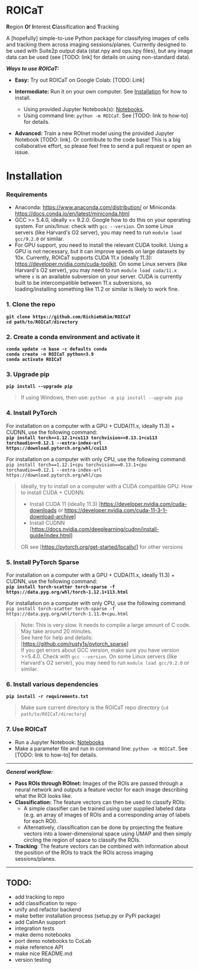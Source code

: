 # ROICaT
**R**egion **O**f **I**nterest **C**lassification **a**nd **T**racking

A [hopefully] simple-to-use Python package for classifying images of cells and tracking them across imaging sessions/planes.
Currently designed to be used with Suite2p output data (stat.npy and ops.npy files), but any image data can be used (see [TODO: link] for details on using non-standard data).

***Ways to use ROICaT:***
- **Easy:** Try out ROICaT on Google Colab: [TODO: Link]
- **Intermediate:** Run it on your own computer. See [Installation](#Installation) for how to install.
    - Using provided Jupyter Notebook(s): [Notebooks](https://github.com/RichieHakim/ROICaT/tree/main/notebooks).
    - Using command line: `python -m ROICaT`. See [TODO: link to how-to] for details.

- **Advanced:** Train a new ROInet model using the provided Jupyter Notebook [TODO: link]. Or contribute to the code base! This is a big collaborative effort, so please feel free to send a pull request or open an issue.


# Installation

### Requirements
- Anaconda: https://www.anaconda.com/distribution/ or Miniconda: https://docs.conda.io/en/latest/miniconda.html<br>
- GCC >= 5.4.0, ideally == 9.2.0. Google how to do this on your operating system. For unix/linux: check with `gcc --version`. On some Linux servers (like Harvard's O2 server), you may need to run `module load gcc/9.2.0` or similar.<br>
- For GPU support, you need to install the relevant CUDA toolkit. Using a GPU is not necessary, but it can improve speeds on large datasets by 10x. Currently, ROICaT supports CUDA 11.x (ideally 11.3): https://developer.nvidia.com/cuda-toolkit. On some Linux servers (like Harvard's O2 server), you may need to run `module load cuda/11.x` where `x` is an available subversion on your server. CUDA is currently built to be intercompatible between 11.x subversions, so loading/installing something like 11.2 or similar is likely to work fine.<br>

### 1. Clone the repo
**`git clone https://github.com/RichieHakim/ROICaT`**<br>
**`cd path/to/ROICaT/directory`**<br>

### 2. Create a conda environment and activate it
**`conda update -n base -c defaults conda`**<br>
**`conda create -n ROICaT python=3.9`**<br>
**`conda activate ROICaT`**<br>

### 3. Upgrade pip
**`pip install --upgrade pip`**<br>
>If using Windows, then use: `python -m pip install --upgrade pip`<br>

### 4. Install PyTorch<br>
For installation on a computer with a GPU + CUDA(11.x, ideally 11.3) + CUDNN, use the following command:<br>
**`pip install torch==1.12.1+cu113 torchvision==0.13.1+cu113 torchaudio==0.12.1 --extra-index-url https://download.pytorch.org/whl/cu113`**<br>

For installation on a computer with only CPU, use the following command:<br>
`pip install torch==1.12.1+cpu torchvision==0.13.1+cpu torchaudio==0.12.1 --extra-index-url https://download.pytorch.org/whl/cpu`<br>
>Ideally, try to install on a computer with a CUDA compatible GPU. How to install CUDA + CUDNN:<br>
>- Install CUDA 11 (ideally 11.3) [https://developer.nvidia.com/cuda-downloads or https://developer.nvidia.com/cuda-11-3-1-download-archive]<br>
>- Install CUDNN [https://docs.nvidia.com/deeplearning/cudnn/install-guide/index.html]<br>
>
>OR see [https://pytorch.org/get-started/locally/] for other versions<br>

### 5. Install PyTorch Sparse<br>
For installation on a computer with a GPU + CUDA(11.x, ideally 11.3) + CUDNN, use the following command:<br>
**`pip install torch-scatter torch-sparse -f https://data.pyg.org/whl/torch-1.12.1+113.html`**

For installation on a computer with only CPU, use the following command:<br>
`pip install torch-scatter torch-sparse -f https://data.pyg.org/whl/torch-1.11.0+cpu.html`<br>

>Note: This is very slow. It needs to compile a large amount of C code. May take around 20 minutes.<br>
>See here for help and details: [https://github.com/rusty1s/pytorch_sparse]<br>
>If you get errors about GCC version, make sure you have version >=5.4.0. Check with `gcc --version`. On some Linux servers (like Harvard's O2 server), you may need to run `module load gcc/9.2.0` or similar.<br>

### 6. Install various dependencies<br>
**`pip install -r requirements.txt`**<br>
>Make sure current directory is the ROICaT repo directory (`cd path/to/ROICaT/directory`)<br>

### 7. Use ROICaT<br>
- Run a Jupyter Notebook: [Notebooks](https://github.com/RichieHakim/ROICaT/tree/main/notebooks)<br>
- Make a parameter file and run in command line: `python -m ROICaT`. See [TODO: link to how-to] for details.<br>

-------------

***General workflow:***
- **Pass ROIs through ROInet:** Images of the ROIs are passed through a neural network and outputs a feature vector for each image describing what the ROI looks like.
- **Classification:** The feature vectors can then be used to classify ROIs:
    - A simple classifier can be trained using user supplied labeled data (e.g. an array of images of ROIs and a corresponding array of labels for each ROI).
    - Alternatively, classification can be done by projecting the feature vectors into a lower-dimensional space using UMAP and then simply circling the region of space to classify the ROIs.
- **Tracking**: The feature vectors can be combined with information about the position of the ROIs to track the ROIs across imaging sessions/planes.


-------------
## TODO:
- add tracking to repo
- add classification to repo
- unify and refactor backend
- make better installation process (setup.py or PyPi package)
- add CaImAn support
- integration tests
- make demo notebooks
- port demo notebooks to CoLab
- make reference API
- make nice README.md
- version testing

